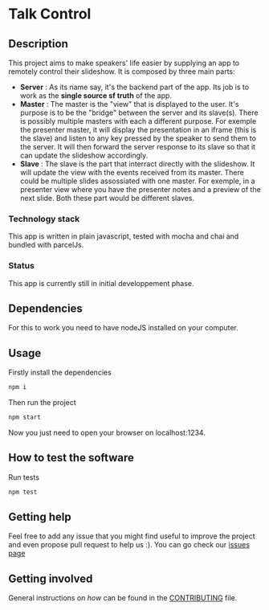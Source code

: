 # Talk Control

## Description

This project aims to make speakers' life easier by supplying an app to remotely control their slideshow.
It is composed by three main parts:

-   **Server** : As its name say, it's the backend part of the app. Its job is to work as the **single source sf truth** of the app.
-   **Master** : The master is the "view" that is displayed to the user. It's purpose is to be the "bridge" between the server and its slave(s). There is possibly multiple masters with each a different purpose. For exemple the presenter master, it will display the presentation in an iframe (this is the slave) and listen to any key pressed by the speaker to send them to the server. It will then forward the server response to its slave so that it can update the slideshow accordingly.
-   **Slave** : The slave is the part that interract directly with the slideshow. It will update the view with the events received from its master. There could be multiple slides assossiated with one master. For exemple, in a presenter view where you have the presenter notes and a preview of the next slide. Both these part would be different slaves.

### Technology stack

This app is written in plain javascript, tested with mocha and chai and bundled with parcelJs.

### Status

This app is currently still in initial developpement phase.

## Dependencies

For this to work you need to have nodeJS installed on your computer.

## Usage

Firstly install the dependencies

```sh
npm i
```

Then run the project

```sh
npm start
```

Now you just need to open your browser on localhost:1234.

## How to test the software

Run tests

```sh
npm test
```

## Getting help

Feel free to add any issue that you might find useful to improve the project and even propose pull request to help us :).
You can go check our [issues page]('https://github.com/sfeir-open-source/talk-control/issues')

## Getting involved

General instructions on _how_ can be found in the [CONTRIBUTING](CONTRIBUTING.md) file.
